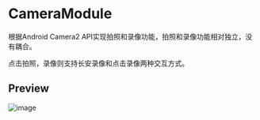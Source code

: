 # CameraModule
根据Android Camera2 API实现拍照和录像功能，拍照和录像功能相对独立，没有耦合。

点击拍照，录像则支持长安录像和点击录像两种交互方式。

## Preview
![image](https://github.com/puming/CameraModule/blob/master/camera_preview.gif)
